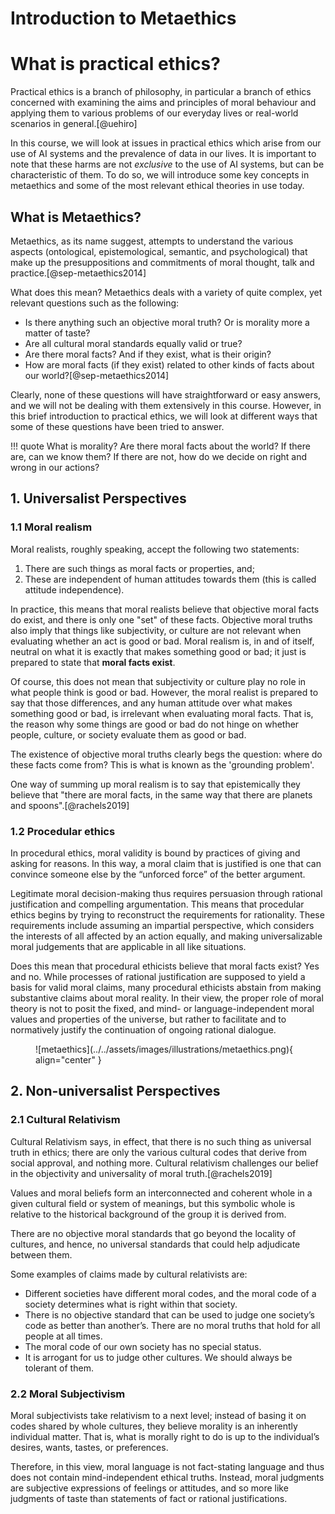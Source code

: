 # Introduction to Metaethics

# What is practical ethics?
Practical ethics is a branch of philosophy, in particular a branch of ethics concerned with examining the aims and principles of moral behaviour and applying them to various problems of our everyday lives or real-world scenarios in general.[@uehiro]

In this course, we will look at issues in practical ethics which arise from our use of AI systems and the prevalence of data in our lives. It is important to note that these harms are not *exclusive* to the use of AI systems, but can be characteristic of them. To do so, we will introduce some key concepts in metaethics and some of the most relevant ethical theories in use today.


## What is Metaethics? 
Metaethics, as its name suggest, attempts to understand the various aspects (ontological, epistemological, semantic, and psychological) that make up the presuppositions and commitments of moral thought, talk and practice.[@sep-metaethics2014]

What does this mean? Metaethics deals with a variety of quite complex, yet relevant questions such as the following:

- Is there anything such an objective moral truth? Or is morality more a matter of taste?
- Are all cultural moral standards equally valid or true?
- Are there moral facts? And if they exist, what is their origin?
- How are moral facts (if they exist) related to other kinds of facts about our world?[@sep-metaethics2014]

Clearly, none of these questions will have straightforward or easy answers, and we will not be dealing with them extensively in this course. However, in this brief introduction to practical ethics, we will look at different ways that some of these questions have been tried to answer.

!!! quote
     What is morality?
     Are there moral facts about the world? 
     If there are, can we know them? 
     If there are not, how do we decide on right and wrong in our actions?
     

<!-- INSERT DIAGRAM  -->

## 1. Universalist Perspectives

### 1.1 Moral realism

Moral realists, roughly speaking, accept the following two statements:

  1. There are such things as moral facts or properties, and;
  2. These are independent of human attitudes towards them (this is called attitude independence).

In practice, this means that moral realists believe that objective moral facts do exist, and there is only one "set" of these facts. Objective moral truths also imply that things like subjectivity, or culture are not relevant when evaluating whether an act is good or bad. Moral realism is, in and of itself, neutral on what it is exactly that makes something good or bad; it just is prepared to state that **moral facts exist**. 

Of course, this does not mean that subjectivity or culture play no role in what people think is good or bad. However, the moral realist is prepared to say that those differences, and any human attitude over what makes something good or bad, is irrelevant when evaluating moral facts. That is, the reason why some things are good or bad do not hinge on whether people, culture, or society evaluate them as good or bad.

The existence of objective moral truths clearly begs the question: where do these facts come from? This is what is known as the 'grounding problem'. 

One way of summing up moral realism is to say that epistemically they believe that "there are moral facts, in the same way that there are planets and spoons".[@rachels2019]

### 1.2 Procedular ethics
In procedural ethics, moral validity is bound by practices of giving and asking for reasons. In this way, a moral claim that is justified is one that can convince someone else by the “unforced force” of the better argument. 

Legitimate moral decision-making thus requires persuasion through rational justification and compelling argumentation. This means that procedular ethics begins by trying to reconstruct the requirements for rationality.
These requirements include assuming an impartial perspective, which considers the interests of all affected by an action equally, and making universalizable moral judgements that are applicable in all like situations.

Does this mean that procedural ethicists believe that moral facts exist? Yes and no. While processes of rational justification are supposed to yield a basis for valid moral claims, many procedural ethicists abstain from making substantive claims about moral reality. In their view, the proper role of moral theory is not to posit the fixed, and mind- or language-independent moral values and properties of the
universe, but rather to facilitate and to normatively justify the continuation of ongoing rational dialogue.

<figure markdown>
  ![metaethics](../../assets/images/illustrations/metaethics.png){ align="center" }
</figure>

## 2. Non-universalist Perspectives

### 2.1 Cultural Relativism

Cultural Relativism says, in effect, that there is no such thing as universal truth in ethics; there are only the various cultural codes that derive from social approval, and nothing more. Cultural relativism challenges our belief in the objectivity and universality of moral truth.[@rachels2019]

Values and moral beliefs form an interconnected and coherent whole in a given cultural field or system of meanings, but this symbolic whole is relative to the historical background of the group it is derived from.

There are no objective moral standards that go beyond the locality of cultures, and hence, no universal standards that could help adjudicate between them.

Some examples of claims made by cultural relativists are:

-  Different societies have different moral codes, and the moral code of a society determines what is right within that society.
- There is no objective standard that can be used to judge one society’s code as better than another’s. There are no moral truths that hold for all people at all times.
- The moral code of our own society has no special status.
- It is arrogant for us to judge other cultures. We should always be tolerant of them.


### 2.2 Moral Subjectivism
Moral subjectivists take relativism to a next level; instead of basing it on codes shared by whole cultures, they believe morality is an inherently individual matter. That is, what is morally right to do is up to the individual’s desires, wants, tastes, or preferences.

Therefore, in this view, moral language is not fact-stating language and thus does not contain mind-independent ethical truths. Instead, moral judgments are subjective expressions of feelings or attitudes, and so more like judgments of taste than statements of fact or rational justifications.


<!-- ## Moral anti-realism -->
<!-- The opposite of a moral realist is an anti-realist. As the name suggest, a moral anti-realist is prepared to declare either: -->

<!-- 1. There are no objective moral facts. -->
<!-- 2. There are moral facts, but they are not independent of human attitudes towards them. -->




